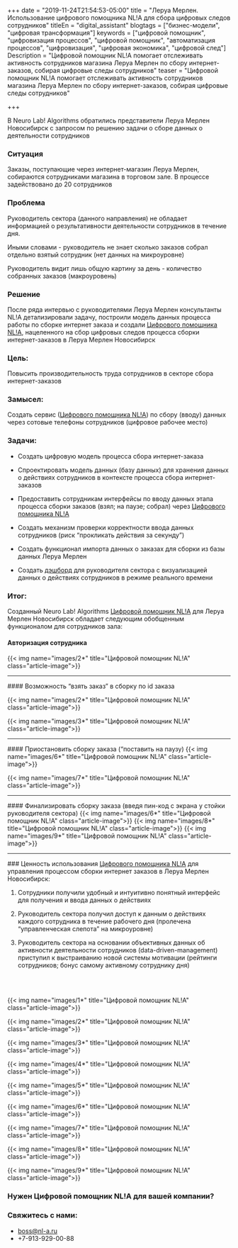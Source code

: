 +++
date = "2019-11-24T21:54:53-05:00"
title = "Леруа Мерлен. Использование цифрового помощника NL!A для сбора цифровых следов сотрудников"
titleEn = "digital_assistant"
blogtags = ["бизнес-модели", "цифровая трансформация"]
keywords = ["цифровой помощник", "цифровизация процессов", "цифровой помощник", "автоматизация процессов", "цифровизация", "цифровая экономика", "цифровой след"]
Description = "Цифровой помощник NL!A помогает отслеживать активность сотрудников магазина Леруа Мерлен по сбору интернет-заказов, собирая цифровые следы сотрудников"
teaser = "Цифровой помощник NL!A помогает отслеживать активность сотрудников магазина Леруа Мерлен по сбору интернет-заказов, собирая цифровые следы сотрудников"

+++

В Neuro Lab! Algorithms обратились представители Леруа Мерлен Новосибирск с запросом по решению задачи о сборе данных о деятельности сотрудников

### Ситуация

Заказы, поступающие через интернет-магазин Леруа Мерлен, собираются сотрудниками магазина в торговом зале. В процессе задействовано до 20 сотрудников

### Проблема

Руководитель сектора (данного направления) не обладает информацией о результативности деятельности сотрудников в течение дня. 

Иными словами - руководитель не знает сколько заказов собрал отдельно взятый сотрудник (нет данных на микроуровне)
	
Руководитель видит лишь общую картину за день - количество собранных заказов (макроуровень)

### Решение

После ряда интервью с руководителями Леруа Мерлен консультанты NL!A детализировали задачу, построили модель данных процесса работы по сборке интернет заказа и создали <a href="/blog/digital_assistant_intro/" target="_blank">Цифрового помощника NL!A</a>, нацеленного на сбор цифровых следов процесса сборки интернет-заказов в Леруа Мерлен Новосибирск

### Цель: 

Повысить производительность труда сотрудников в секторе сбора интернет-заказов

### Замысел:

Создать сервис (<a href="/blog/digital_assistant_intro/" target="_blank">Цифрового помощника NL!A</a>) по сбору (вводу) данных через сотовые телефоны сотрудников (цифровое рабочее место)

### Задачи:

- Создать цифровую модель процесса сбора интернет-заказа

- Спроектировать модель данных (базу данных) для хранения данных о действиях сотрудников в контексте процесса сбора интернет-заказов

- Предоставить сотрудникам интерфейсы по вводу данных этапа процесса сборки заказов (взял; на паузе; собрал) через <a href="/blog/digital_assistant_intro/" target="_blank">Цифрового помощника NL!A</a>

- Создать механизм проверки корректности ввода данных сотрудников (риск “прокликать действия за секунду”)

- Создать функционал импорта данных о заказах для сборки из базы данных Леруа Мерлен

- Создать <a href="/blog/digital_assistant_intro/" target="_blank">дэшборд</a> для руководителя сектора с визуализацией данных о действиях сотрудников в режиме реального времени

### Итог:

Созданный Neuro Lab! Algorithms <a href="/blog/digital_assistant_intro/" target="_blank">Цифровой помощник NL!A</a> для Леруа Мерлен Новосибирск обладает следующим обобщенным функционалом для сотрудников зала:

#### Авторизация сотрудника

{{< img name="images/2*" title="Цифровой помощник NL!A" class="article-image">}}
<hr>
#### Возможность “взять заказ” в сборку по id заказа

{{< img name="images/2*" title="Цифровой помощник NL!A" class="article-image">}}

{{< img name="images/3*" title="Цифровой помощник NL!A" class="article-image">}}
<hr>
####  Приостановить сборку заказа (“поставить на паузу)
{{< img name="images/6*" title="Цифровой помощник NL!A" class="article-image">}}

{{< img name="images/7*" title="Цифровой помощник NL!A" class="article-image">}}

<hr>
#### Финализировать сборку заказа (введя пин-код с экрана у стойки руководителя сектора)
{{< img name="images/6*" title="Цифровой помощник NL!A" class="article-image">}}
{{< img name="images/8*" title="Цифровой помощник NL!A" class="article-image">}}
{{< img name="images/9*" title="Цифровой помощник NL!A" class="article-image">}}
<hr>
### Ценность использования <a href="/blog/digital_assistant_intro/" target="_blank">Цифрового помощника NL!A</a> для управления процессом сборки интернет заказов в Леруа Мерлен Новосибирск:

1. Сотрудники получили удобный и интуитивно понятный интерфейс для получения и ввода данных о действиях

2. Руководитель сектора получил доступ к данным о действиях каждого сотрудника в течение рабочего дня (пролечена “управленческая слепота” на микроуровне)

3. Руководитель сектора на основании объективных данных об активности деятельности сотрудников (data-driven-management) приступил к выстраиванию новой системы мотивации (рейтинги сотрудников; бонус самому активному сотруднику дня)


<br><br>

{{< img name="images/1*" title="Цифровой помощник NL!A" class="article-image">}}

{{< img name="images/2*" title="Цифровой помощник NL!A" class="article-image">}}

{{< img name="images/3*" title="Цифровой помощник NL!A" class="article-image">}}

{{< img name="images/4*" title="Цифровой помощник NL!A" class="article-image">}}

{{< img name="images/5*" title="Цифровой помощник NL!A" class="article-image">}}

{{< img name="images/6*" title="Цифровой помощник NL!A" class="article-image">}}

{{< img name="images/7*" title="Цифровой помощник NL!A" class="article-image">}}

{{< img name="images/8*" title="Цифровой помощник NL!A" class="article-image">}}

{{< img name="images/9*" title="Цифровой помощник NL!A" class="article-image">}}


### Нужен Цифровой помощник NL!A для вашей компании?

### Свяжитесь с нами:

- boss@nl-a.ru
- +7-913-929-00-88
